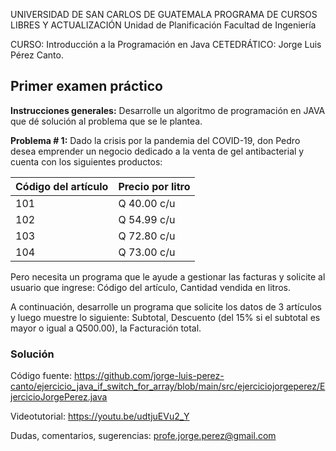 UNIVERSIDAD DE SAN CARLOS DE GUATEMALA
PROGRAMA DE CURSOS LIBRES Y ACTUALIZACIÓN
Unidad de Planificación
Facultad de Ingeniería

CURSO: Introducción a la Programación en Java
CETEDRÁTICO: Jorge Luis Pérez Canto.

## Primer examen práctico

**Instrucciones generales:**
Desarrolle un algoritmo de programación en JAVA que dé solución al problema que se le plantea.

**Problema # 1:** Dado la crisis por la pandemia del COVID-19, don Pedro desea emprender un negocio dedicado a la venta de gel antibacterial y cuenta con los siguientes productos:

| Código del artículo | Precio por litro |
| --- | ------------|
| 101 | Q 40.00 c/u |
| 102 | Q 54.99 c/u |
| 103 | Q 72.80 c/u |
| 104 | Q 73.00 c/u |

Pero necesita un programa que le ayude a gestionar las facturas y solicite al usuario que ingrese: Código del artículo, Cantidad vendida en litros.

A continuación, desarrolle un programa que solicite los datos de 3 artículos y luego muestre lo siguiente: Subtotal, Descuento (del 15% si el subtotal es mayor o igual a Q500.00), la Facturación total.

### Solución

Código fuente:
https://github.com/jorge-luis-perez-canto/ejercicio_java_if_switch_for_array/blob/main/src/ejerciciojorgeperez/EjercicioJorgePerez.java

Videotutorial:
https://youtu.be/udtjuEVu2_Y

Dudas, comentarios, sugerencias:
profe.jorge.perez@gmail.com
